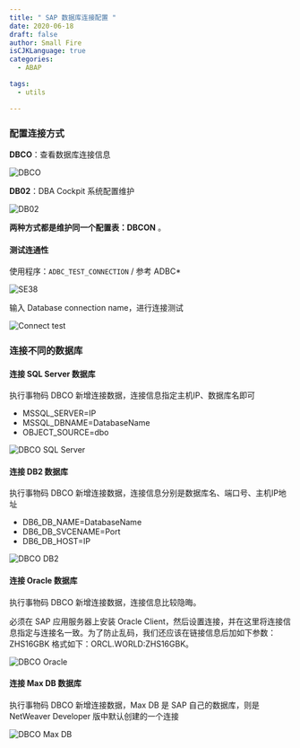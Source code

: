 ```yaml
---
title: " SAP 数据库连接配置 "
date: 2020-06-18
draft: false
author: Small Fire
isCJKLanguage: true
categories: 
  - ABAP

tags: 
  - utils

---
```


### 配置连接方式

**DBCO**：查看数据库连接信息

![DBCO](/images/ABAP/DBCO1.png)

**DB02**：DBA Cockpit 系统配置维护

![DB02](/images/ABAP/DBCO11.png)

**两种方式都是维护同一个配置表：DBCON** 。

#### 测试连通性

使用程序：`ADBC_TEST_CONNECTION` / 参考 ADBC*

![SE38](/images/ABAP/DBCO3.png)

输入 Database connection name，进行连接测试

![Connect test](/images/ABAP/DBCO2.png)

### 连接不同的数据库

#### 连接 SQL Server 数据库

执行事物码 DBCO 新增连接数据，连接信息指定主机IP、数据库名即可

- MSSQL_SERVER=IP
- MSSQL_DBNAME=DatabaseName
- OBJECT_SOURCE=dbo

![DBCO SQL Server](/images/ABAP/DBCO4.png)

#### 连接 DB2 数据库

执行事物码 DBCO 新增连接数据，连接信息分别是数据库名、端口号、主机IP地址

- DB6_DB_NAME=DatabaseName
- DB6_DB_SVCENAME=Port
- DB6_DB_HOST=IP

![DBCO DB2](/images/ABAP/DBCO5.png)

#### 连接 Oracle 数据库

执行事物码 DBCO 新增连接数据，连接信息比较隐晦。

必须在 SAP 应用服务器上安装 Oracle Client，然后设置连接，并在这里将连接信息指定与连接名一致。为了防止乱码，我们还应该在链接信息后加如下参数：ZHS16GBK
格式如下：ORCL.WORLD:ZHS16GBK。

![DBCO Oracle](/images/ABAP/DBCO6.png)

#### 连接 Max DB 数据库

执行事物码 DBCO 新增连接数据，Max DB 是 SAP 自己的数据库，则是 NetWeaver Developer 版中默认创建的一个连接

![DBCO Max DB](/images/ABAP/DBCO7.png)